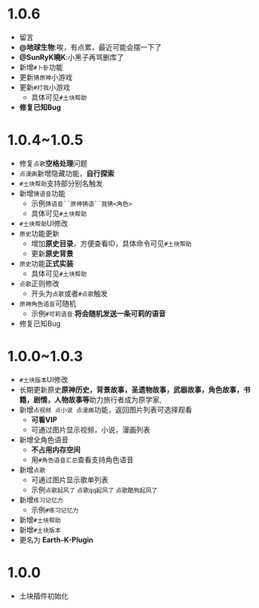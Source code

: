 # 1.0.6
* 留言
* **@地球生物**:唉，有点累，最近可能会摆一下了
* **@SunRyK曉K**:小黑子再骂删库了
* 新增`#卜卦`功能
* 更新`猜原神`小游戏
* 更新`#打我`小游戏
  * 具体可见`#土块帮助`
* **修复已知Bug**

# 1.0.4~1.0.5
* 修复`点歌`**空格处理**问题
* `点漫画`新增隐藏功能，**自行探索**
* `#土块帮助`支持部分别名触发
* 新增`猜语音`功能
  * 示例`猜语音``原神猜语``我猜<角色>`
  * 具体可见`#土块帮助`
* `#土块帮助`UI修改
* `原史`功能更新
  * 增加**原史目录**，方便查看ID，具体命令可见`#土块帮助`
  * 更新**原史背景**
* `原史`功能**正式实装**
  * 具体可见`#土块帮助`
* `点歌`正则修改
  * 开头为`点歌`或者`#点歌`触发
* `原神角色语音`可随机
  * 示例`#可莉语音` **将会随机发送一条可莉的语音**
* 修复已知Bug

# 1.0.0~1.0.3
* `#土块版本`UI修改
* 长期更新原史**原神历史，背景故事，圣遗物故事，武器故事，角色故事，书籍，剧情，人物故事等**助力旅行者成为原学家,
* 新增`点视频 点小说 点漫画`功能，返回图片列表可选择观看
  * **可看VIP**
  * 可通过图片显示视频，小说，漫画列表
* 新增全角色语音
  * **不占用内存空间**
  * 用`#角色语音汇总`查看支持角色语音
* 新增`点歌`
  * 可通过图片显示歌单列表
  * 示例`点歌起风了` `点歌qq起风了` `点歌酷狗起风了`
* 新增`练习记忆力`
  * 示例`#练习记忆力`
* 新增`#土块帮助`
* 新增`#土块版本`
* 更名为 **Earth-K-Plugin**

# 1.0.0
* 土块插件初始化
